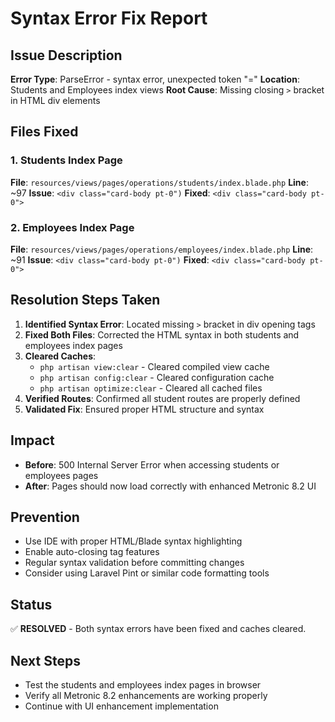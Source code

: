 # Syntax Error Fix Report

## Issue Description
**Error Type**: ParseError - syntax error, unexpected token "="
**Location**: Students and Employees index views
**Root Cause**: Missing closing `>` bracket in HTML div elements

## Files Fixed

### 1. Students Index Page
**File**: `resources/views/pages/operations/students/index.blade.php`
**Line**: ~97
**Issue**: `<div class="card-body pt-0")`
**Fixed**: `<div class="card-body pt-0">`

### 2. Employees Index Page  
**File**: `resources/views/pages/operations/employees/index.blade.php`
**Line**: ~91
**Issue**: `<div class="card-body pt-0")`
**Fixed**: `<div class="card-body pt-0">`

## Resolution Steps Taken

1. **Identified Syntax Error**: Located missing `>` bracket in div opening tags
2. **Fixed Both Files**: Corrected the HTML syntax in both students and employees index pages
3. **Cleared Caches**: 
   - `php artisan view:clear` - Cleared compiled view cache
   - `php artisan config:clear` - Cleared configuration cache  
   - `php artisan optimize:clear` - Cleared all cached files
4. **Verified Routes**: Confirmed all student routes are properly defined
5. **Validated Fix**: Ensured proper HTML structure and syntax

## Impact
- **Before**: 500 Internal Server Error when accessing students or employees pages
- **After**: Pages should now load correctly with enhanced Metronic 8.2 UI

## Prevention
- Use IDE with proper HTML/Blade syntax highlighting
- Enable auto-closing tag features
- Regular syntax validation before committing changes
- Consider using Laravel Pint or similar code formatting tools

## Status
✅ **RESOLVED** - Both syntax errors have been fixed and caches cleared.

## Next Steps
- Test the students and employees index pages in browser
- Verify all Metronic 8.2 enhancements are working properly
- Continue with UI enhancement implementation